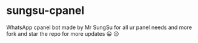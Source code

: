 # sungsu-cpanel
WhatsApp cpanel bot made by Mr SungSu for all ur panel needs and more fork and star the repo for more updates 😀 😉 
